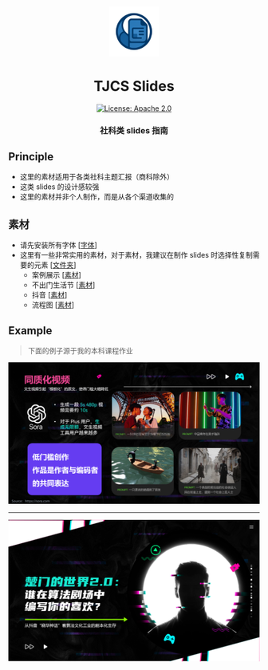 <p align="center">
<img src="../img/README.assets/logo.png" width="20%"> <br>
</p>

<div align="center">
<h1>TJCS  Slides</h1>
  <div align="center">
  <a href="https://opensource.org/licenses/Apache-2.0">
    <img alt="License: Apache 2.0" src="https://img.shields.io/badge/License-Apache%202.0-4E94CE.svg">
  </a>
  </div>
  <p align="center">
    <h3>社科类 slides 指南</h3>
</p>
</div>



## Principle

- 这里的素材适用于各类社科主题汇报（商科除外）
- 这类 slides 的设计感较强
- 这里的素材并非个人制作，而是从各个渠道收集的



## 素材

- 请先安装所有字体 [[字体](https://drive.google.com/drive/folders/1UIu-OFCf7IN3HW3RfohXCzUccVhI-ZBq?usp=drive_link)]
- 这里有一些非常实用的素材，对于素材，我建议在制作 slides 时选择性复制需要的元素 [[文件夹](https://drive.google.com/drive/folders/1jnx_m6Gq2I7ldpbF1TxtVQAtXJ5Vmn7D?usp=drive_link)]
  - 案例展示 [[素材](https://docs.google.com/presentation/d/1dH9jr3oSlKKsTO8EVDIsE_SSdG5dinIx/edit?usp=drive_link&ouid=108805123057098880640&rtpof=true&sd=true)]
  - 不出门生活节 [[素材](https://docs.google.com/presentation/d/1XeWqlwGoChihkCrRLReA157BZmIKEEVr/edit?usp=drive_link&ouid=108805123057098880640&rtpof=true&sd=true)]
  - 抖音 [[素材](https://docs.google.com/presentation/d/1Dp2SMwOXErLAp_--BV7ZfZJrysOBzr_W/edit?usp=drive_link&ouid=108805123057098880640&rtpof=true&sd=true)]
  - 流程图 [[素材](https://docs.google.com/presentation/d/151VfeCnRg1c2_67Fz-I5ARw7cZ15ZaRv/edit?usp=drive_link&ouid=108805123057098880640&rtpof=true&sd=true)]



## Example

> 下面的例子源于我的本科课程作业

![image-20250930232819942](./img/README.assets/image-20250930232819942.png)

---

![image-20250930232854347](./img/README.assets/image-20250930232854347.png)
